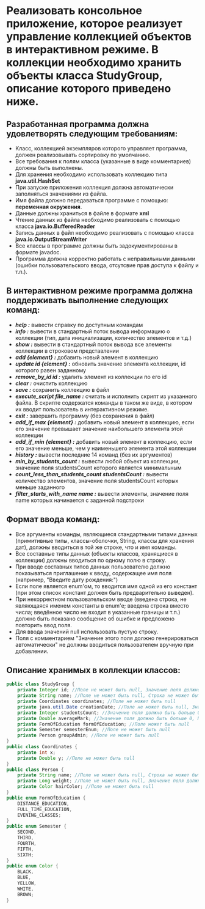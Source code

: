# Реализовать консольное приложение, которое реализует управление коллекцией объектов в интерактивном режиме. В коллекции необходимо хранить объекты класса StudyGroup, описание которого приведено ниже.

## Разработанная программа должна удовлетворять следующим требованиям:

* Класс, коллекцией экземпляров которого управляет программа, должен реализовывать сортировку по умолчанию.
* Все требования к полям класса (указанные в виде комментариев) должны быть выполнены.
* Для хранения необходимо использовать коллекцию типа **java.util.HashSet**
* При запуске приложения коллекция должна автоматически заполняться значениями из файла.
* Имя файла должно передаваться программе с помощью: **переменная окружения**.
* Данные должны храниться в файле в формате **xml**
* Чтение данных из файла необходимо реализовать с помощью класса **java.io.BufferedReader**
* Запись данных в файл необходимо реализовать с помощью класса **java.io.OutputStreamWriter**
* Все классы в программе должны быть задокументированы в формате javadoc.
* Программа должна корректно работать с неправильными данными (ошибки пользовательского ввода, отсутсвие прав доступа к файлу и т.п.).

## В интерактивном режиме программа должна поддерживать выполнение следующих команд:

* ***help :*** вывести справку по доступным командам
* ***info :*** вывести в стандартный поток вывода информацию о коллекции (тип, дата инициализации, количество элементов и т.д.)
* ***show :*** вывести в стандартный поток вывода все элементы коллекции в строковом представлении
* ***add {element} :*** добавить новый элемент в коллекцию
* ***update id {element} :*** обновить значение элемента коллекции, id которого равен заданному
* ***remove_by_id id :*** удалить элемент из коллекции по его id
* ***clear :*** очистить коллекцию
* ***save :*** сохранить коллекцию в файл
* ***execute_script file_name :*** считать и исполнить скрипт из указанного файла. В скрипте содержатся команды в таком же виде, в котором их вводит пользователь в интерактивном режиме.
* ***exit :*** завершить программу (без сохранения в файл)
* ***add_if_max {element} :*** добавить новый элемент в коллекцию, если его значение превышает значение наибольшего элемента этой коллекции
* ***add_if_min {element} :*** добавить новый элемент в коллекцию, если его значение меньше, чем у наименьшего элемента этой коллекции
* ***history :*** вывести последние 14 команд (без их аргументов)
* ***min_by_students_count :*** вывести любой объект из коллекции, значение поля studentsCount которого является минимальным
* ***count_less_than_students_count studentsCount :*** вывести количество элементов, значение поля studentsCount которых меньше заданного
* ***filter_starts_with_name name :*** вывести элементы, значение поля name которых начинается с заданной подстроки

## Формат ввода команд:

* Все аргументы команды, являющиеся стандартными типами данных (примитивные типы, классы-оболочки, String, классы для хранения дат), должны вводиться в той же строке, что и имя команды.
* Все составные типы данных (объекты классов, хранящиеся в коллекции) должны вводиться по одному полю в строку.
* При вводе составных типов данных пользователю должно показываться приглашение к вводу, содержащее имя поля (например, "Введите дату рождения:")
* Если поле является enum'ом, то вводится имя одной из его констант (при этом список констант должен быть предварительно выведен).
* При некорректном пользовательском вводе (введена строка, не являющаяся именем константы в enum'е; введена строка вместо числа; введённое число не входит в указанные границы и т.п.) должно быть показано сообщение об ошибке и предложено повторить ввод поля.
* Для ввода значений null использовать пустую строку.
* Поля с комментарием "Значение этого поля должно генерироваться автоматически" не должны вводиться пользователем вручную при добавлении.

## Описание хранимых в коллекции классов:

```Java
public class StudyGroup {
    private Integer id; //Поле не может быть null, Значение поля должно быть больше 0, Значение этого поля должно быть уникальным, Значение этого поля должно генерироваться автоматически
    private String name; //Поле не может быть null, Строка не может быть пустой
    private Coordinates coordinates; //Поле не может быть null
    private java.util.Date creationDate; //Поле не может быть null, Значение этого поля должно генерироваться автоматически
    private Integer studentsCount; //Значение поля должно быть больше 0, Поле не может быть null
    private Double averageMark; //Значение поля должно быть больше 0, Поле может быть null
    private FormOfEducation formOfEducation; //Поле может быть null
    private Semester semesterEnum; //Поле не может быть null
    private Person groupAdmin; //Поле не может быть null
}
public class Coordinates {
    private int x;
    private Double y; //Поле не может быть null
}
public class Person {
    private String name; //Поле не может быть null, Строка не может быть пустой
    private Long weight; //Поле не может быть null, Значение поля должно быть больше 0
    private Color hairColor; //Поле не может быть null
}
public enum FormOfEducation {
    DISTANCE_EDUCATION,
    FULL_TIME_EDUCATION,
    EVENING_CLASSES;
}
public enum Semester {
    SECOND,
    THIRD,
    FOURTH,
    FIFTH,
    SIXTH;
}
public enum Color {
    BLACK,
    BLUE,
    YELLOW,
    WHITE,
    BROWN;
}
```

